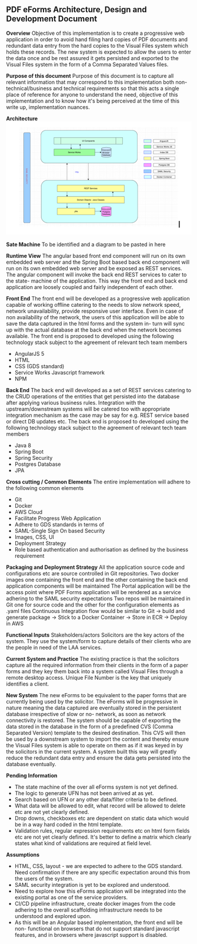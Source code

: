 ## PDF eForms Architecture, Design and Development Document
                          

**Overview**
	Objective of this implementation is to create a progressive web application in order to avoid hand filing hard copies of PDF documents and redundant data entry from the hard copies to the Visual Files system which holds these records. The new system is expected to allow the users to enter the data once and be rest assured it gets persisted and exported to the Visual Files system in the form of a Comma Separated Values files.

**Purpose of this document**
	Purpose of this document is to capture all relevant information that may correspond to this implementation both non- technical/business and technical requirements so that this acts a single place of reference for anyone to understand the need, objective of this implementation and to know how it's being perceived at the time of this write up, implementation nuances.

**Architecture**
![architecture](https://github.com/ministryofjustice/laa-pdfeforms/blob/master/PdfeFormsArchitecture.jpeg)

**Sate Machine**
	To be identified and a diagram to be pasted in here

**Runtime View**
		The angular based front end component will run on its own embedded web server  and the Spring Boot based back end component will run on its own embedded web server and be exposed as REST services. The angular component will invoke the back end REST services to cater to the state- machine of the application. This way the front end and back end application are loosely coupled and fairly independent of each other.

**Front End**
	The front end will be developed as a progressive web application capable of working offline catering to the needs to slow network speed, network unavailability, provide responsive user interface. Even in case of non availability of the network, the users of this application will be able to save the data captured in the html forms and the system in- turn will sync up with the actual database at the back end when the network becomes available. The front end is proposed to developed using the following technology stack subject to the agreement of relevant tech team members
- AngularJS 5
- HTML
- CSS (GDS standard)
- Service Works Javascript framework
- NPM

**Back End**
	The back end will developed as a set of REST services catering to the CRUD operations of the entities that get persisted into the database after applying various business rules. Integration with the upstream/downstream systems will be catered too with appropriate integration mechanism as the case may be say for e.g. REST service based or direct DB updates etc. The back end is proposed to developed using the following technology stack subject to the agreement of relevant tech team members
- Java 8
- Spring Boot
- Spring Security
- Postgres Database
- JPA

**Cross cutting / Common Elements**
	The entire implementation will adhere to the following common elements
- Git
- Docker
- AWS Cloud
- Facilitate Progress Web Application
- Adhere to GDS standards in terms of
- SAML-Single Sign On based Security
- Images, CSS, UI
- Deployment Strategy
- Role based authentication and authorisation as defined by the business requirement

**Packaging and Deployment Strategy**
All the application source code and configurations etc are source controlled in Git repositories. 
Two docker images one containing the front end and the other containing the back end application components will be maintained
The Portal application will be the access point where PDF Forms application will be rendered as a service adhering to the SAML security expectations
Two repos will be maintained in Git one for source code and the other for the configuration elements as .yaml files
Continuous Integration flow would be similar to Git -> build and generate package -> Stick to a Docker Container -> Store in ECR -> Deploy in AWS


**Functional Inputs**
	Stakeholders/actors
	Solicitors are the key actors of the system. They use the system/form to capture details of their clients who are the people in need of the LAA services.

**Current System and Practice**
	The existing practice is that the solicitors capture all the required information from their clients in the form of a paper forms and they key them back into a system called Visual Files through a remote desktop access. Unique File Number is the key that uniquely identifies a client.

**New System**
The new eForms to be equivalent to the paper forms that are currently being used by the solicitor. The eForms will be progressive in nature meaning the data captured are eventually stored in the persistent database irrespective of slow or no- network, as soon as network connectivity is restored.
The system should be capable of exporting the data stored in the database in the form of a predefined CVS (Comma Separated Version) template to the desired destination. This CVS will then be used by a downstream system to import the content and thereby ensure the Visual Files system is able to operate on them as if it was keyed in by the solicitors in the current system. 
A system built this way will greatly reduce the redundant data entry and ensure the data gets persisted into the database eventually.

**Pending Information**
- The state machine of the over all eForms system is not yet defined.
- The logic to generate UFN has not been arrived at as yet.
- Search based on UFN or any other data/filter criteria to be defined.
- What data will be allowed to edit, what record will be allowed to delete etc are not yet clearly defined.
- Drop downs, checkboxes etc are dependent on static data which would be in a way hard coded in the html template.
- Validation rules, regular expression requirements etc on html form fields etc are not yet clearly defined. It's better to define a matrix which clearly states what kind of validations are required at field level.

	
**Assumptions**
	
- HTML, CSS, layout -  we are expected to adhere to the GDS standard. Need confirmation if there are any specific expectation around this from the users of the system.
- SAML security integration is yet to be explored and understood.
- Need to explore how this eForms application will be integrated into the existing portal as one of the service providers.
- CI/CD pipeline infrastructure, create docker images from the code adhering to the overall scaffolding infrastructure needs to be understood and explored upon.
- As this will be an Angular based implementation, the front end will be non- functional on browsers that do not support standard javascript features, and in browsers where javascript support is disabled.

	
			
